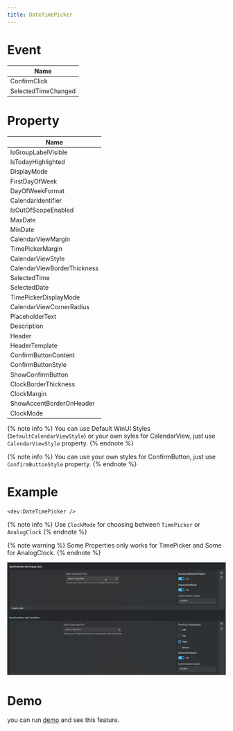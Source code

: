```yaml
---
title: DateTimePicker
---
```


# Event

|Name|
|-|
|ConfirmClick|
|SelectedTimeChanged|

# Property

|Name|
|-|
|IsGroupLabelVisible|
|IsTodayHighlighted|
|DisplayMode|
|FirstDayOfWeek|
|DayOfWeekFormat|
|CalendarIdentifier|
|IsOutOfScopeEnabled|
|MaxDate|
|MinDate|
|CalendarViewMargin|
|TimePickerMargin|
|CalendarViewStyle|
|CalendarViewBorderThickness|
|SelectedTime|
|SelectedDate|
|TimePickerDisplayMode|
|CalendarViewCornerRadius|
|PlaceholderText|
|Description|
|Header|
|HeaderTemplate|
|ConfirmButtonContent|
|ConfirmButtonStyle|
|ShowConfirmButton|
|ClockBorderThickness|
|ClockMargin|
|ShowAccentBorderOnHeader|
|ClockMode|

{% note info %}
You can use Default WinUI Styles (`DefaultCalendarViewStyle`) or your own syles for CalendarView, just use `CalendarViewStyle` property. 
{% endnote %}

{% note info %}
You can use your own styles for ConfirmButton, just use `ConfirmButtonStyle` property.
{% endnote %}

# Example

```xaml
<dev:DateTimePicker />
```

{% note info %}
Use `ClockMode` for choosing between `TimePicker` or `AnalogClock`
{% endnote %}

{% note warning %}
Some Properties only works for TimePicker and Some for AnalogClock. 
{% endnote %}


![DevWinUI](https://raw.githubusercontent.com/ghost1372/DevWinUI-Resources/refs/heads/main/DevWinUI-Docs/DateTimePicker.gif)

# Demo
you can run [demo](https://github.com/Ghost1372/DevWinUI) and see this feature.
